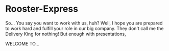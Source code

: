 # Rooster-Express

So... You say you want to work with us, huh? Well, I hope you are prepared to work hard and fulfill your role in our big company.
They don't call me the Delivery King for nothing! But enough with presentations,

WELCOME TO...
